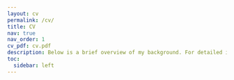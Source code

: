 ```yaml
---
layout: cv
permalink: /cv/
title: CV
nav: true
nav_order: 1
cv_pdf: cv.pdf
description: Below is a brief overview of my background. For detailed information, please refer to my CV.
toc:
  sidebar: left
---
```

